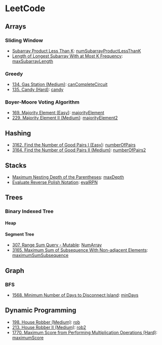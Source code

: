 # LeetCode
## Arrays
### Sliding Window 
* [Subarray Product Less Than K](https://leetcode.com/problems/subarray-product-less-than-k): [numSubarrayProductLessThanK](./src/array/numSubarrayProductLessThanK.js)
* [Length of Longest Subarray With at Most K Frequency](https://leetcode.com/problems/length-of-longest-subarray-with-at-most-k-frequency): [maxSubarrayLength](./src/array/maxSubarrayLength.js)

### Greedy 
* [134. Gas Station (Medium)](https://leetcode.com/problems/gas-station): [canCompleteCircuit](./src/array/canCompleteCircuit.ts)
* [135. Candy (Hard)](https://leetcode.com/problems/candy): [candy](./src/array/candy.ts)

### Boyer-Moore Voting Algorithm
* [169. Majority Element (Easy)](https://leetcode.com/problems/majority-element): [majorityElement](./src/array/majorityElement.js)
* [229. Majority Element II (Medium)](https://leetcode.com/problems/majority-element-ii): [majorityElement2](./src/array/majorityElement2.js)

## Hashing 
* [3162. Find the Number of Good Pairs I (Easy)](https://leetcode.com/problems/find-the-number-of-good-pairs-i): [numberOfPairs](./src/numberOfPairs.js)
* [3164. Find the Number of Good Pairs II (Medium)](https://leetcode.com/problems/find-the-number-of-good-pairs-ii): [numberOfPairs2](./src/numberOfPairs2.js)

## Stacks 
* [Maximum Nesting Depth of the Parentheses](https://leetcode.com/problems/maximum-nesting-depth-of-the-parentheses): [maxDepth](./src/maxDepth.js)
* [Evaluate Reverse Polish Notation](https://leetcode.com/problems/evaluate-reverse-polish-notation): [evalRPN](./src/evalRPN.js)

## Trees
### Binary Indexed Tree
#### Heap
#### Segment Tree
* [307. Range Sum Query - Mutable](https://leetcode.com/problems/range-sum-query-mutable): [NumArray](./src/NumArray.js)
* [3165. Maximum Sum of Subsequence With Non-adjacent Elements](https://leetcode.com/problems/maximum-sum-of-subsequence-with-non-adjacent-elements): [maximumSumSubsequence](./src/maximumSumSubsequence.js)

## Graph
### BFS
* [1568. Minimum Number of Days to Disconnect Island](https://leetcode.com/problems/minimum-number-of-days-to-disconnect-island): [minDays](./src/graph/minDays.ts)

## Dynamic Programming 
* [198. House Robber (Medium)](https://leetcode.com/problems/house-robber): [rob](./src/DP/rob.js)
* [213. House Robber II (Medium)](https://leetcode.com/problems/house-robber-ii): [rob2](./src/DP/rob2.js)
* [1770. Maximum Score from Performing Multiplication Operations (Hard)](https://leetcode.com/problems/maximum-score-from-performing-multiplication-operations): [maximumScore](./src/DP/maximumScore.ts)